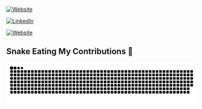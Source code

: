 [![Website](https://img.shields.io/website-up-down-green-red/http/monip.org.svg)](https://pedrofurtadoc.github.io/meu_portfolio/pages/home.html)

[![LinkedIn](https://img.shields.io/badge/LinkedIn-0077B5?style=for-the-badge&logo=linkedin&logoColor=white)](https://www.linkedin.com/in/pedro-furtado-33159023b/)

[![Website](https://img.shields.io/badge/Instagram-E4405F?style=for-the-badge&logo=instagram&logoColor=white)](https://www.instagram.com/pedro_furtado_c)


## Snake Eating My Contributions 🐍

<picture>
  <source media="(prefers-color-scheme: dark)" srcset="https://github.com/PedroFurtadoC/PedroFurtadoC/blob/output/github-contribution-grid-snake-dark.svg" />
  <source media="(prefers-color-scheme: light)" srcset="https://github.com/PedroFurtadoC/PedroFurtadoC/blob/output/github-contribution-grid-snake.svg" />
  <img alt="github-snake" src="https://github.com/PedroFurtadoC/PedroFurtadoC/blob/output/github-contribution-grid-snake.svg" />
</picture>
